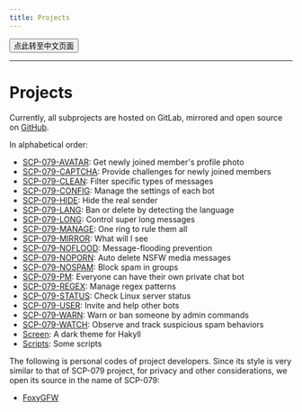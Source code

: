 ```yaml
---
title: Projects
---
```


<button onmouseover="PlaySound('totop1')" onmouseout="StopSound('totop1')" onclick="window.location.href = '/projects-zh/';" class="zh">点此转至中文页面</button>

---

# Projects

Currently, all subprojects are hosted on GitLab, mirrored and open source on [GitHub](https://github.com/scp-079).

In alphabetical order:

- [SCP-079-AVATAR](https://github.com/scp-079/scp-079-avatar): Get newly joined member's profile photo
- [SCP-079-CAPTCHA](https://github.com/scp-079/scp-079-captcha): Provide challenges for newly joined members
- [SCP-079-CLEAN](https://github.com/scp-079/scp-079-clean): Filter specific types of messages
- [SCP-079-CONFIG](https://github.com/scp-079/scp-079-config): Manage the settings of each bot
- [SCP-079-HIDE](https://github.com/scp-079/scp-079-hide): Hide the real sender
- [SCP-079-LANG](https://github.com/scp-079/scp-079-lang): Ban or delete by detecting the language
- [SCP-079-LONG](https://github.com/scp-079/scp-079-long): Control super long messages
- [SCP-079-MANAGE](https://github.com/scp-079/scp-079-manage): One ring to rule them all
- [SCP-079-MIRROR](https://github.com/scp-079/scp-079-mirror): What will I see
- [SCP-079-NOFLOOD](https://github.com/scp-079/scp-079-noflood): Message-flooding prevention
- [SCP-079-NOPORN](https://github.com/scp-079/scp-079-noporn): Auto delete NSFW media messages
- [SCP-079-NOSPAM](https://github.com/scp-079/scp-079-nospam): Block spam in groups
- [SCP-079-PM](https://github.com/scp-079/scp-079-pm): Everyone can have their own private chat bot
- [SCP-079-REGEX](https://github.com/scp-079/scp-079-regex): Manage regex patterns
- [SCP-079-STATUS](https://github.com/scp-079/scp-079-status): Check Linux server status
- [SCP-079-USER](https://github.com/scp-079/scp-079-user): Invite and help other bots
- [SCP-079-WARN](https://github.com/scp-079/scp-079-warn): Warn or ban someone by admin commands
- [SCP-079-WATCH](https://github.com/scp-079/scp-079-watch): Observe and track suspicious spam behaviors
- [Screen](https://github.com/scp-079/screen): A dark theme for Hakyll
- [Scripts](https://github.com/scp-079/scripts): Some scripts

The following is personal codes of project developers. Since its style is very similar to that of SCP-079 project, for privacy and other considerations, we open its source in the name of SCP-079:

- [FoxyGFW](https://github.com/scp-079/foxygfw)

<audio src="/audio/page/projects.ogg" autoplay></audio>
